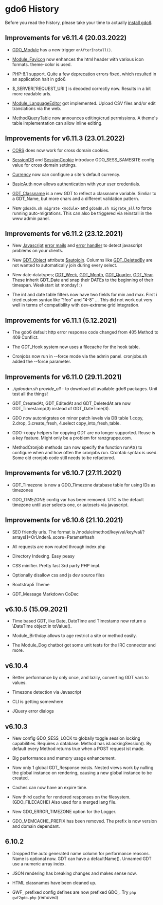# gdo6 History

Before you read the history, please take your time to actually [install gdo6](https://github.com/gizmore/gdo6/blob/master/DOCS/GDO_INSTALL_CLI.md).


## Improvements for v6.11.4 (20.03.2022)

- [GDO_Module](https://github.com/gizmore/gdo6/blob/master/GDO/Core/GDO_Module.php) has a new trigger ``onAfterInstall()``.

- [Module_Favicon](https://github.com/gizmore/gdo6-favicon) now enhances the html header with various icon formats. theme-color is used.

 - [PHP-8.1](https://www.php.net/releases/8.1/en.php) support. Quite a few [deprecation](https://www.php.net/releases/8.1/en.php#deprecations_and_bc_breaks) errors fixed, which resulted in an application halt in gdo6.

 - $_SERVER['REQUEST_URI'] is decoded correctly now. Results in a bit more readable urls.

 - [Module_LanguageEditor](https://github.com/gizmore/gdo6-language-editor) got implemented. Upload CSV files and/or edit translations via the web.
 
 - [MethodQueryTable](https://github.com/gizmore/gdo6/blob/master/GDO/Table/MethodQueryTable.php) now announces editing/crud permissions. A theme's table implementation can allow inline editing.
 

## Improvements for v6.11.3 (23.01.2022)

 - [CORS](https://github.com/gizmore/gdo6-currency) does now work for cross domain cookies.

 - [SessionDB](https://github.com/gizmore/gdo6-session-db) and [SessionCookie](https://github.com/gizmore/gdo6-session-cookie) introduce GDO_SESS_SAMESITE config value for cross domain settings.

 - [Currency](https://github.com/gizmore/gdo6-currency) now can configure a site's default currency.

 - [BasicAuth](https://github.com/gizmore/gdo6-basic-auth) now allows authentication with your user credentials.

 - [GDT_Classname](https://github.com/gizmore/gdo6/tree/master/GDO/DB/GDT_Classname.php) is a new GDT to reflect a classname variable. Simliar to a GDT_Name, but more chars and a different validation pattern.
 
 - New `gdoadm.sh migrate <module>` and `gdoadm.sh migrate_all` to force running auto-migrations. This can also be triggered via reinstall in the www admin panel.


## Improvements for v6.11.2 (23.12.2021)

 - New [Javascript](https://github.com/gizmore/gdo6/tree/master/GDO/Javascript) [error mails](https://github.com/gizmore/gdo6/blob/master/GDO/Javascript/Method/Error.php) and [error handler](https://github.com/gizmore/gdo6/blob/master/GDO/Javascript/js/gdo6-debug.js) to detect javascript problems on your clients.

 - New [GDT_Object](https://github.com/gizmore/gdo6/blob/master/GDO/DB/GDT_Object.php) attribute [$autojoin](https://github.com/gizmore/gdo6/blob/master/GDO/DB/WithObject.php#L381). Columns like [GDT_DeletedBy](https://github.com/gizmore/gdo6/blob/master/GDO/DB/GDT_DeletedBy.php) are not wanted to automatically join during every select.

 - New date datatypes; [GDT_Week](https://github.com/gizmore/gdo6/blob/master/GDO/Date/GDT_Week.php), [GDT_Month](https://github.com/gizmore/gdo6/blob/master/GDO/Date/GDT_Month.php), [GDT_Quarter](https://github.com/gizmore/gdo6/blob/master/GDO/Date/GDT_Quarter.php), [GDT_Year](https://github.com/gizmore/gdo6/blob/master/GDO/Date/GDT_Year.php). These inherit GDT_Date and snap their DATEs to the beginning of their timespan. Weekstart ist monday! :)
 
 - The int and date table filters now have two fields for min and max. First i tried custom syntax like "!foo" and "4-8" ... This did not work out very well in terms of compatibility with dev-extreme grid integration.
 

## Improvements for v6.11.1 (5.12.2021)

 - The gdo6 default http error response code changed from 405 Method to 409 Conflict. 
 
 - The GDT_Hook system now uses a filecache for the hook table.
 
 - Cronjobs now run in --force mode via the admin panel. cronjobs.sh added the --force parameter.
 

## Improvements for v6.11.0 (29.11.2021)
 
 - *./gdoadm.sh provide_all* - to download all available gdo6 packages. Unit test all the things!
     
 - GDT_CreatedAt, GDT_EditedAt and GDT_DeletedAt are now GDT_Timestamp(3) instead of GDT_DateTime(3).
 
 - GDO now automigrates on minor patch levels via DB table 1.copy, 2.drop, 3.create_fresh, 4.select copy_into_fresh_table.
 
 - GDO->copy helpers for copying GDT are no longer supported. Reuse is a key feature. Might only be a problem for ranzgruppe.com.

 - MethodCronjob methods can now specify the function runAt() to configure when and how often the cronjobs run. Crontab syntax is used. Some old cronjob code still needs to be refactored.
 

## Improvements for v6.10.7 (27.11.2021)

 - GDT_Timezone is now a GDO_Timezone database table for using IDs as timezones
 
 - GDO_TIMEZONE config var has been removed. UTC is the default timezone until user selects one, or autosets via javascript.

    
## Improvements for v6.10.6 (21.10.2021)

 - SEO friendly urls. The format is /module/method/key/val/key/val/?arrays[]=OrUnder&_score=Params#hash

 - All requests are now routed through index.php

 - Directory Indexing. Easy peasy

 - CSS minifier. Pretty fast 3rd party PHP impl.
 
 - Optionally disallow css and js dev source files
 
 - Bootstrap5 Theme
 
 - GDT_Message Markdown CoDec
 

## v6.10.5 (15.09.2021)

 - Time based GDT, like Date, DateTime and Timestamp now return a \DateTime object in toValue().

 - Module_Birthday allows to age restrict a site or method easily.
 
 - The Module_Dog chatbot got some unit tests for the IRC connector and more.

 
## v6.10.4

 - Better performance by only once, and lazily, converting GDT vars to values.
 
 - Timezone detection via Javascript

 - CLI is getting somewhere
  
 - JQuery error dialogs
 

## v6.10.3
 
 - New config GDO_SESS_LOCK to globally toggle session locking capabilities. Requires a database. Method has isLockingSession(). By default every Method returns true when a POST request ist made. 
 
 - Big performance and memory usage enhancement.
 
 - Now only 1 global GDT_Response exists. Nested views work by nulling the global instance on rendering, causing a new global instance to be created.
 
 - Caches can now have an expire time.
 
 - New third cache for rendered responses on the filesystem. (GDO_FILECACHE) Also used for a merged lang file.
 
 - New GDO_ERROR_TIMEZONE option for the Logger.
 
 - GDO_MEMCACHE_PREFIX has been removed. The prefix is now version and domain dependant.
 

## 6.10.2

 - Dropped the auto generated name column for performance reasons. Name is optional now. GDT can have a defaultName(). Unnamed GDT use a numeric array index.
 
 - JSON rendering has breaking changes and makes sense now.
 
 - HTML classnames have been cleaned up.
 
 - GWF_ prefixed config defines are now prefixed GDO_. Try `php gwf2gdo.php` (removed)

